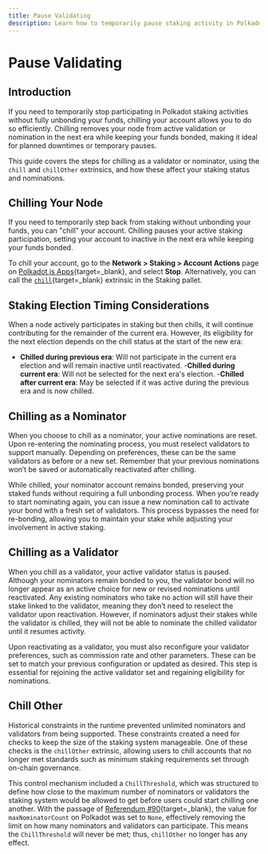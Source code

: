 ```yaml
---
title: Pause Validating
description: Learn how to temporarily pause staking activity in Polkadot using the chill extrinsic, with guidance for validators and nominators.
---
```


# Pause Validating

## Introduction

If you need to temporarily stop participating in Polkadot staking activities without fully unbonding your funds, chilling your account allows you to do so efficiently. Chilling removes your node from active validation or nomination in the next era while keeping your funds bonded, making it ideal for planned downtimes or temporary pauses.

This guide covers the steps for chilling as a validator or nominator, using the `chill` and `chillOther` extrinsics, and how these affect your staking status and nominations.

## Chilling Your Node

If you need to temporarily step back from staking without unbonding your funds, you can "chill" your account. Chilling pauses your active staking participation, setting your account to inactive in the next era while keeping your funds bonded.

To chill your account, go to the **Network > Staking > Account Actions** page on [Polkadot.js Apps](https://polkadot.js.org/apps){target=\_blank}, and select **Stop**. Alternatively, you can call the [`chill`](https://paritytech.github.io/polkadot-sdk/master/pallet_staking/enum.Call.html#variant.chill){target=\_blank} extrinsic in the Staking pallet. 

## Staking Election Timing Considerations

When a node actively participates in staking but then chills, it will continue contributing for the remainder of the current era. However, its eligibility for the next election depends on the chill status at the start of the new era:

- **Chilled during previous era**: Will not participate in the current era election and will remain inactive until reactivated.
-**Chilled during current era**: Will not be selected for the next era's election.
-**Chilled after current era**: May be selected if it was active during the previous era and is now chilled.

## Chilling as a Nominator

When you choose to chill as a nominator, your active nominations are reset. Upon re-entering the nominating process, you must reselect validators to support manually. Depending on preferences, these can be the same validators as before or a new set. Remember that your previous nominations won’t be saved or automatically reactivated after chilling.

While chilled, your nominator account remains bonded, preserving your staked funds without requiring a full unbonding process. When you’re ready to start nominating again, you can issue a new nomination call to activate your bond with a fresh set of validators. This process bypasses the need for re-bonding, allowing you to maintain your stake while adjusting your involvement in active staking.

## Chilling as a Validator

When you chill as a validator, your active validator status is paused. Although your nominators remain bonded to you, the validator bond will no longer appear as an active choice for new or revised nominations until reactivated. Any existing nominators who take no action will still have their stake linked to the validator, meaning they don’t need to reselect the validator upon reactivation. However, if nominators adjust their stakes while the validator is chilled, they will not be able to nominate the chilled validator until it resumes activity.

Upon reactivating as a validator, you must also reconfigure your validator preferences, such as commission rate and other parameters. These can be set to match your previous configuration or updated as desired. This step is essential for rejoining the active validator set and regaining eligibility for nominations.

## Chill Other

Historical constraints in the runtime prevented unlimited nominators and validators from being supported. These constraints created a need for checks to keep the size of the staking system manageable. One of these checks is the `chillOther` extrinsic, allowing users to chill accounts that no longer met standards such as minimum staking requirements set through on-chain governance.

This control mechanism included a `ChillThreshold`, which was structured to define how close to the maximum number of nominators or validators the staking system would be allowed to get before users could start chilling one another. With the passage of [Referendum #90](https://polkadot.polkassembly.io/referendum/90){target=\_blank}, the value for `maxNominatorCount` on Polkadot was set to `None`, effectively removing the limit on how many nominators and validators can participate. This means the `ChillThreshold` will never be met; thus, `chillOther` no longer has any effect.